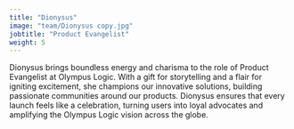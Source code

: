 ```yaml
---
title: "Dionysus"
image: "team/Dionysus copy.jpg"
jobtitle: "Product Evangelist"
weight: 5
---
```


Dionysus brings boundless energy and charisma to the role of Product Evangelist at Olympus Logic. With a gift for storytelling and a flair for igniting excitement, she champions our innovative solutions, building passionate communities around our products. Dionysus ensures that every launch feels like a celebration, turning users into loyal advocates and amplifying the Olympus Logic vision across the globe.
